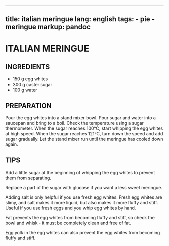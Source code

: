 
---
title: italian meringue
lang: english
tags: 
    - pie
    - meringue
markup: pandoc
---


# ITALIAN MERINGUE

## INGREDIENTS


- 150 g egg whites
- 300 g caster sugar
- 100 g water

## PREPARATION

Pour the egg whites into a stand mixer bowl.
Pour sugar and water into a saucepan and bring to a boil.
Check the temperature using a sugar thermometer.
When the sugar reaches 100°C, start whipping the egg whites at high speed.
When the sugar reaches 121°C, turn down the speed and add sugar gradually.
Let the stand mixer run until the meringue has cooled down again.

## TIPS

Add a little sugar at the beginning of whipping the egg whites to prevent them from separating.

Replace a part of the sugar with glucose if you want a less sweet meringue.

Adding salt is only helpful if you use fresh egg whites.
Fresh egg whites are slimy, and salt makes it more liquid, but also makes it more fluffy and stiff.
Useful if you use fresh eggs and you whip egg whites by hand.

Fat prevents the egg whites from becoming fluffy and stiff, so check the bowl and whisk - it must be completely clean and free of fat.

Egg yolk in the egg whites can also prevent the egg whites from becoming fluffy and stiff.
